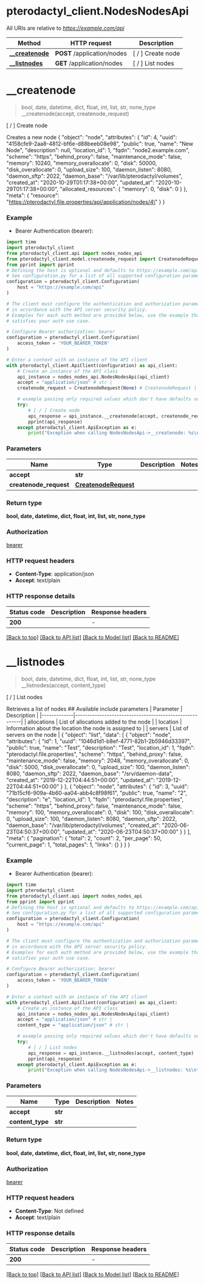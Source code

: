 # pterodactyl_client.NodesNodesApi

All URIs are relative to *https://example.com/api*

Method | HTTP request | Description
------------- | ------------- | -------------
[**__createnode**](NodesNodesApi.md#__createnode) | **POST** /application/nodes | [ / ] Create node
[**__listnodes**](NodesNodesApi.md#__listnodes) | **GET** /application/nodes | [ / ] List nodes


# **__createnode**
> bool, date, datetime, dict, float, int, list, str, none_type __createnode(accept, createnode_request)

[ / ] Create node

Creates a new node  <!-- RESPONSE 201 --> {   \"object\": \"node\",   \"attributes\": {     \"id\": 4,     \"uuid\": \"4158cfe9-2aa8-4812-bf6e-d88beeb08e98\",     \"public\": true,     \"name\": \"New Node\",     \"description\": null,     \"location_id\": 1,     \"fqdn\": \"node2.example.com\",     \"scheme\": \"https\",     \"behind_proxy\": false,     \"maintenance_mode\": false,     \"memory\": 10240,     \"memory_overallocate\": 0,     \"disk\": 50000,     \"disk_overallocate\": 0,     \"upload_size\": 100,     \"daemon_listen\": 8080,     \"daemon_sftp\": 2022,     \"daemon_base\": \"/var/lib/pterodactyl/volumes\",     \"created_at\": \"2020-10-29T01:17:38+00:00\",     \"updated_at\": \"2020-10-29T01:17:38+00:00\",     \"allocated_resources\": {       \"memory\": 0,       \"disk\": 0     }   },   \"meta\": {     \"resource\": \"https://pterodactyl.file.properties/api/application/nodes/4\"   } } <!-- ENDRESPONSE -->

### Example

* Bearer Authentication (bearer):

```python
import time
import pterodactyl_client
from pterodactyl_client.api import nodes_nodes_api
from pterodactyl_client.model.createnode_request import CreatenodeRequest
from pprint import pprint
# Defining the host is optional and defaults to https://example.com/api
# See configuration.py for a list of all supported configuration parameters.
configuration = pterodactyl_client.Configuration(
    host = "https://example.com/api"
)

# The client must configure the authentication and authorization parameters
# in accordance with the API server security policy.
# Examples for each auth method are provided below, use the example that
# satisfies your auth use case.

# Configure Bearer authorization: bearer
configuration = pterodactyl_client.Configuration(
    access_token = 'YOUR_BEARER_TOKEN'
)

# Enter a context with an instance of the API client
with pterodactyl_client.ApiClient(configuration) as api_client:
    # Create an instance of the API class
    api_instance = nodes_nodes_api.NodesNodesApi(api_client)
    accept = "application/json" # str | 
    createnode_request = CreatenodeRequest(None) # CreatenodeRequest | 

    # example passing only required values which don't have defaults set
    try:
        # [ / ] Create node
        api_response = api_instance.__createnode(accept, createnode_request)
        pprint(api_response)
    except pterodactyl_client.ApiException as e:
        print("Exception when calling NodesNodesApi->__createnode: %s\n" % e)
```


### Parameters

Name | Type | Description  | Notes
------------- | ------------- | ------------- | -------------
 **accept** | **str**|  |
 **createnode_request** | [**CreatenodeRequest**](CreatenodeRequest.md)|  |

### Return type

**bool, date, datetime, dict, float, int, list, str, none_type**

### Authorization

[bearer](../README.md#bearer)

### HTTP request headers

 - **Content-Type**: application/json
 - **Accept**: text/plain


### HTTP response details

| Status code | Description | Response headers |
|-------------|-------------|------------------|
**200** |  |  -  |

[[Back to top]](#) [[Back to API list]](../README.md#documentation-for-api-endpoints) [[Back to Model list]](../README.md#documentation-for-models) [[Back to README]](../README.md)

# **__listnodes**
> bool, date, datetime, dict, float, int, list, str, none_type __listnodes(accept, content_type)

[ / ] List nodes

Retrieves a list of nodes  ## Available include parameters | Parameter   | Description                                            | |-------------|--------------------------------------------------------| | allocations | List of allocations added to the node                  | | location    | Information about the location the node is assigned to | | servers     | List of servers on the node                            |  <!-- RESPONSE 200 --> {   \"object\": \"list\",   \"data\": [     {       \"object\": \"node\",       \"attributes\": {         \"id\": 1,         \"uuid\": \"1046d1d1-b8ef-4771-82b1-2b5946d33397\",         \"public\": true,         \"name\": \"Test\",         \"description\": \"Test\",         \"location_id\": 1,         \"fqdn\": \"pterodactyl.file.properties\",         \"scheme\": \"https\",         \"behind_proxy\": false,         \"maintenance_mode\": false,         \"memory\": 2048,         \"memory_overallocate\": 0,         \"disk\": 5000,         \"disk_overallocate\": 0,         \"upload_size\": 100,         \"daemon_listen\": 8080,         \"daemon_sftp\": 2022,         \"daemon_base\": \"/srv/daemon-data\",         \"created_at\": \"2019-12-22T04:44:51+00:00\",         \"updated_at\": \"2019-12-22T04:44:51+00:00\"       }     },     {       \"object\": \"node\",       \"attributes\": {         \"id\": 3,         \"uuid\": \"71b15cf6-909a-4b60-aa04-abb4c8f98f61\",         \"public\": true,         \"name\": \"2\",         \"description\": \"e\",         \"location_id\": 1,         \"fqdn\": \"pterodactyl.file.properties\",         \"scheme\": \"https\",         \"behind_proxy\": false,         \"maintenance_mode\": false,         \"memory\": 100,         \"memory_overallocate\": 0,         \"disk\": 100,         \"disk_overallocate\": 0,         \"upload_size\": 100,         \"daemon_listen\": 8080,         \"daemon_sftp\": 2022,         \"daemon_base\": \"/var/lib/pterodactyl/volumes\",         \"created_at\": \"2020-06-23T04:50:37+00:00\",         \"updated_at\": \"2020-06-23T04:50:37+00:00\"       }     }   ],   \"meta\": {     \"pagination\": {       \"total\": 2,       \"count\": 2,       \"per_page\": 50,       \"current_page\": 1,       \"total_pages\": 1,       \"links\": {}     }   } } <!-- ENDRESPONSE -->

### Example

* Bearer Authentication (bearer):

```python
import time
import pterodactyl_client
from pterodactyl_client.api import nodes_nodes_api
from pprint import pprint
# Defining the host is optional and defaults to https://example.com/api
# See configuration.py for a list of all supported configuration parameters.
configuration = pterodactyl_client.Configuration(
    host = "https://example.com/api"
)

# The client must configure the authentication and authorization parameters
# in accordance with the API server security policy.
# Examples for each auth method are provided below, use the example that
# satisfies your auth use case.

# Configure Bearer authorization: bearer
configuration = pterodactyl_client.Configuration(
    access_token = 'YOUR_BEARER_TOKEN'
)

# Enter a context with an instance of the API client
with pterodactyl_client.ApiClient(configuration) as api_client:
    # Create an instance of the API class
    api_instance = nodes_nodes_api.NodesNodesApi(api_client)
    accept = "application/json" # str | 
    content_type = "application/json" # str | 

    # example passing only required values which don't have defaults set
    try:
        # [ / ] List nodes
        api_response = api_instance.__listnodes(accept, content_type)
        pprint(api_response)
    except pterodactyl_client.ApiException as e:
        print("Exception when calling NodesNodesApi->__listnodes: %s\n" % e)
```


### Parameters

Name | Type | Description  | Notes
------------- | ------------- | ------------- | -------------
 **accept** | **str**|  |
 **content_type** | **str**|  |

### Return type

**bool, date, datetime, dict, float, int, list, str, none_type**

### Authorization

[bearer](../README.md#bearer)

### HTTP request headers

 - **Content-Type**: Not defined
 - **Accept**: text/plain


### HTTP response details

| Status code | Description | Response headers |
|-------------|-------------|------------------|
**200** |  |  -  |

[[Back to top]](#) [[Back to API list]](../README.md#documentation-for-api-endpoints) [[Back to Model list]](../README.md#documentation-for-models) [[Back to README]](../README.md)

